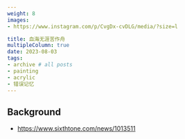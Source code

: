 ```yaml
---
weight: 8
images:
- https://www.instagram.com/p/CvgDx-cvDLG/media/?size=l

title: 血海无涯苦作舟
multipleColumn: true
date: 2023-08-03
tags:
- archive # all posts
- painting
- acrylic
- 错误记忆
---
```


## Background
- https://www.sixthtone.com/news/1013511